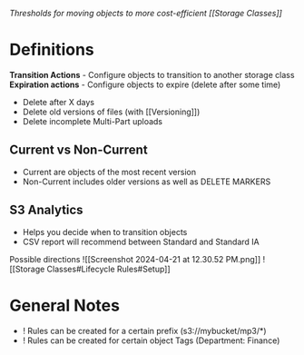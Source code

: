 *Thresholds for moving objects to more cost-efficient [[Storage Classes]]*

# Definitions
**Transition Actions** - Configure objects to transition to another storage class
**Expiration actions** - Configure objects to expire (delete after some time)
- Delete after X days
- Delete old versions of files (with [[Versioning]])
- Delete incomplete Multi-Part uploads

## Current vs Non-Current
-  Current are objects of the most recent version
-  Non-Current includes older versions as well as DELETE MARKERS

## S3 Analytics
- Helps you decide when to transition objects
- CSV report will recommend between Standard and Standard IA

Possible directions
![[Screenshot 2024-04-21 at 12.30.52 PM.png]]
![[Storage Classes#Lifecycle Rules#Setup]]
# General Notes
- ! Rules can be created for a certain prefix (s3://mybucket/mp3/*)
- ! Rules can be created for certain object Tags (Department: Finance)